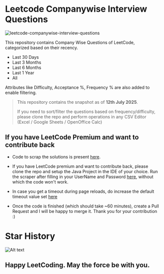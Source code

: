 # Leetcode Companywise Interview Questions

![leetcode-companywise-interview-questions](https://socialify.git.ci/snehasishroy/leetcode-companywise-interview-questions/image?description=1&font=JetBrains+Mono&forks=1&language=1&name=1&owner=1&pattern=Solid&stargazers=1&theme=Dark)

This repository contains Company Wise Questions of LeetCode, categorized based on their recency.
* Last 30 Days
* Last 3 Months
* Last 6 Months
* Last 1 Year
* All

Attributes like Difficulty, Acceptance %, Frequency % are also added to enable filtering.

> This repository contains the snapshot as of **12th July 2025**.
>
> If you need to sort/filter the questions based on frequency/difficulty, please clone the repo and perform operations in any CSV Editor (Excel / Google Sheets / OpenOffice Calc)

## If you have LeetCode Premium and want to contribute back
* Code to scrap the solutions is present [here](https://github.com/snehasishroy/leetcode-companywise-interview-questions/blob/master/src/main/java/Scraper.java).

* If you have LeetCode premium and want to contribute back, please clone the repo and setup the Java Project in the IDE of your choice.
Run the scraper after filling in your UserName and Password [here](https://github.com/snehasishroy/leetcode-companywise-interview-questions/blob/master/src/main/java/Scraper.java#L17), without which the code won't work.

* In case you get a timeout during page reloads, do increase the default timeout value set [here](https://github.com/snehasishroy/leetcode-companywise-interview-questions/blob/master/src/main/java/Scraper.java#L19)

* Once the code is finished (which should take ~60 minutes), create a Pull Request and I will be happy to merge it. Thank you for your contribution :) 

# Star History
![Alt text](https://api.star-history.com/svg?repos=snehasishroy/leetcode-companywise-interview-questions)

## Happy LeetCoding. May the force be with you.


